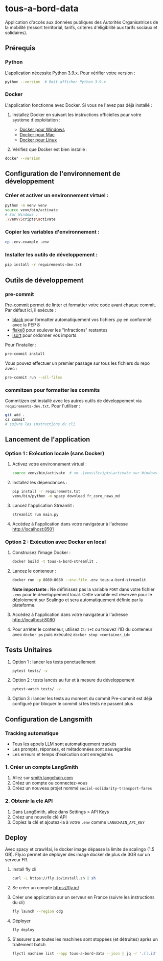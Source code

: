 # tous-a-bord-data

Application d'accès aux données publiques des Autorités Organisatrices de la mobilité (ressort territorial, tarifs, critères d'éligibilité aux tarifs sociaux et solidaires).

## Prérequis

### Python

L'application nécessite Python 3.9.x. Pour vérifier votre version :

```bash
python --version  # Doit afficher Python 3.9.x
```


### Docker

L'application fonctionne avec Docker. Si vous ne l'avez pas déjà installé :

1. Installez Docker en suivant les instructions officielles pour votre système d'exploitation :

   - [Docker pour Windows](https://docs.docker.com/desktop/install/windows-install/)
   - [Docker pour Mac](https://docs.docker.com/desktop/install/mac-install/)
   - [Docker pour Linux](https://docs.docker.com/engine/install/)

2. Vérifiez que Docker est bien installé :

```bash
docker --version
```

## Configuration de l'environnement de développement

### Créer et activer un environnement virtuel :

```bash
python -m venv venv
source venv/bin/activate
# Sur Windows :
.\venv\Scripts\activate
```

### Copier les variables d'environnement :

```bash
cp .env.example .env
```

### Installer les outils de développement :

```bash
pip install -r requirements-dev.txt
```


## Outils de développement

### pre-commit

[Pre-commit](https://pre-commit.com/) permet de linter et formatter votre code avant chaque commit. Par défaut ici, il exécute :

- [black](https://github.com/psf/black) pour formatter automatiquement vos fichiers .py en conformité avec la PEP 8
- [flake8](https://github.com/pycqa/flake8) pour soulever les "infractions" restantes
- [isort](https://github.com/pycqa/isort) pour ordonner vos imports

Pour l'installer :

```bash
pre-commit install
```

Vous pouvez effectuer un premier passage sur tous les fichiers du repo avec :

```bash
pre-commit run --all-files
```

### commitzen pour formatter les commits

Commitizen est installé avec les autres outils de développement via `requirements-dev.txt`. Pour l'utiliser :

```bash
git add .
cz commit
# suivre les instructions du cli
```

## Lancement de l'application

### Option 1 : Exécution locale (sans Docker)

1. Activez votre environnement virtuel :
   ```bash
   source venv/bin/activate  # ou .\venv\Scripts\activate sur Windows
   ```

2. Installez les dépendances :
   ```bash
   pip install -r requirements.txt
   venv/bin/python -m spacy download fr_core_news_md
   ```

3. Lancez l'application Streamlit :
   ```bash
   streamlit run main.py
   ```

4. Accédez à l'application dans votre navigateur à l'adresse [http://localhost:8501](http://localhost:8501)

### Option 2 : Exécution avec Docker en local

1. Construisez l'image Docker :
   ```bash
   docker build -t tous-a-bord-streamlit .
   ```

2. Lancez le conteneur :
   ```bash
   docker run -p 8080:8080 --env-file .env tous-a-bord-streamlit
   ```

   **Note importante :** Ne définissez pas la variable `PORT` dans votre fichier `.env` pour le développement local. Cette variable est réservée pour le déploiement sur Scalingo et sera automatiquement définie par la plateforme.

3. Accédez à l'application dans votre navigateur à l'adresse [http://localhost:8080](http://localhost:8080)

4. Pour arrêter le conteneur, utilisez `Ctrl+C` ou trouvez l'ID du conteneur avec `docker ps` puis exécutez `docker stop <container_id>`

## Tests Unitaires

1. Option 1 : lancer les tests ponctuellement
   ```bash
   pytest tests/ -v
   ```

2. Option 2 : tests lancés au fur et à mesure du développement
   ```bash
   pytest-watch tests/ -v
   ```

3. Option 3 : lancer les tests au moment du commit
   Pre-commit est déjà configuré por bloquer le commit si les
   tests ne passent plus

## Configuration de Langsmith

### Tracking automatique
- Tous les appels LLM sont automatiquement trackés
- Les prompts, réponses, et métadonnées sont sauvegardés
- Les erreurs et temps d'exécution sont enregistrés

### 1. Créer un compte LangSmith

1. Allez sur [smith.langchain.com](https://smith.langchain.com)
2. Créez un compte ou connectez-vous
3. Créez un nouveau projet nommé `social-solidarity-transport-fares`

### 2. Obtenir la clé API

1. Dans LangSmith, allez dans Settings > API Keys
2. Créez une nouvelle clé API
3. Copiez la clé et ajoutez-la à votre `.env` comme `LANGCHAIN_API_KEY`

## Deploy
Avec spacy et crawl4ai, le docker image dépasse la limite de scalingo (1.5 GB).
Fly.io permet de déployer des image docker de plus de 3GB sur un serveur FR.

1. Install fly cli
   ```bash
   curl -L https://fly.io/install.sh | sh
   ```

2. Se créer un compte https://fly.io/

3. Créer une application sur un serveur en France (suivre les instructions du cli)
   ```bash
   fly launch --region cdg
   ```

4. Déployer
   ```bash
   fly deploy
   ```

7. S'assurer que toutes les machines sont stoppées (et détruites) après un traitement batch
   ```bash
   flyctl machine list --app tous-a-bord-data --json | jq -r '.[].id' | xargs -I {} flyctl machine stop {} --app tous-a-bord-data
   ```
